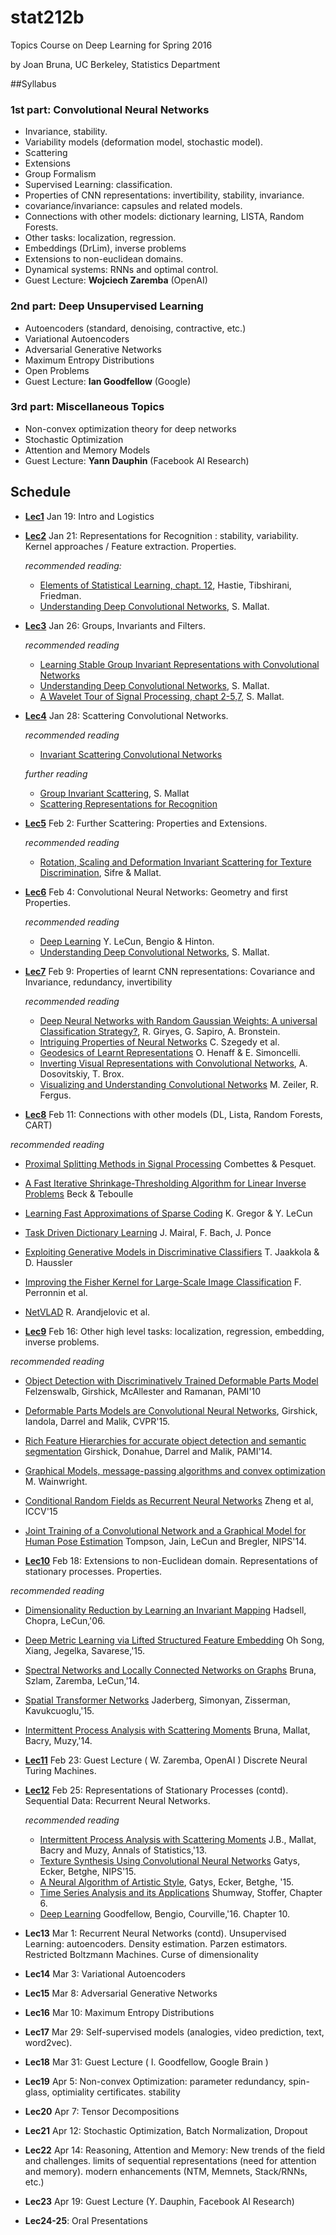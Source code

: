 # stat212b
Topics Course on Deep Learning for Spring 2016

by Joan Bruna, UC Berkeley, Statistics Department

##Syllabus

### 1st part: Convolutional Neural Networks
  - Invariance, stability.
  - Variability models (deformation model, stochastic model). 
  - Scattering
  - Extensions 
  - Group Formalism 
  - Supervised Learning: classification. 
  - Properties of CNN representations: invertibility, stability, invariance. 
  - covariance/invariance: capsules and related models.
  - Connections with other models: dictionary learning, LISTA, Random Forests.
  - Other tasks: localization, regression. 
  - Embeddings (DrLim), inverse problems 
  - Extensions to non-euclidean domains.
  - Dynamical systems: RNNs and optimal control. 
  - Guest Lecture: **Wojciech Zaremba** (OpenAI)
  
### 2nd part: Deep Unsupervised Learning
 - Autoencoders (standard, denoising, contractive, etc.)
 - Variational Autoencoders
 - Adversarial Generative Networks
 - Maximum Entropy Distributions
 - Open Problems
 - Guest Lecture: **Ian Goodfellow** (Google)

### 3rd part: Miscellaneous Topics
- Non-convex optimization theory for deep networks 
- Stochastic Optimization
- Attention and Memory Models
- Guest Lecture: **Yann Dauphin** (Facebook AI Research)
  


## Schedule

- **[Lec1](lec1.pdf)** Jan 19: Intro and Logistics

- **[Lec2](lec2.pdf)** Jan 21: Representations for Recognition : stability, variability. 
 Kernel approaches / Feature extraction. Properties. 

  *recommended reading:*
  - [Elements of Statistical Learning, chapt. 12](http://statweb.stanford.edu/~tibs/ElemStatLearn/), Hastie, Tibshirani, Friedman.
  - [Understanding Deep Convolutional Networks](http://arxiv.org/pdf/1601.04920.pdf), S. Mallat.
 
- **[Lec3](lec3.pdf)** Jan 26: Groups, Invariants and Filters.

  *recommended reading*
  - [Learning Stable Group Invariant Representations with Convolutional Networks](http://cims.nyu.edu/~bruna/Misc/iclr_group2.pdf)
  - [Understanding Deep Convolutional Networks](http://arxiv.org/pdf/1601.04920.pdf), S. Mallat.
  - [A Wavelet Tour of Signal Processing, chapt 2-5,7](https://www.ceremade.dauphine.fr/~peyre/wavelet-tour/), S. Mallat.

- **[Lec4](lec4.pdf)** Jan 28: Scattering Convolutional Networks.

  *recommended reading*
  - [Invariant Scattering Convolutional Networks](http://arxiv.org/pdf/1203.1513v2.pdf)
 
   *further reading*
  - [Group Invariant Scattering](http://arxiv.org/abs/1101.2286), S. Mallat
  - [Scattering Representations for Recognition](http://cims.nyu.edu/~bruna/PhD.html)

- **[Lec5](lec5.pdf)** Feb 2: Further Scattering: Properties and Extensions.

  *recommended reading*
  - [Rotation, Scaling and Deformation Invariant Scattering for Texture Discrimination](http://www.cv-foundation.org/openaccess/content_cvpr_2013/papers/Sifre_Rotation_Scaling_and_2013_CVPR_paper.pdf), Sifre & Mallat.

- **[Lec6](lec6.pdf)** Feb 4: Convolutional Neural Networks: Geometry and first Properties.

  *recommended reading*
  - [Deep Learning](http://www.nature.com/nature/journal/v521/n7553/full/nature14539.html) Y. LeCun, Bengio & Hinton.
  - [Understanding Deep Convolutional Networks](http://arxiv.org/pdf/1601.04920.pdf), S. Mallat.

- **[Lec7](lec7.pdf)** Feb 9: Properties of learnt CNN representations: Covariance and Invariance, redundancy, invertibility

  *recommended reading*
  - [Deep Neural Networks with Random Gaussian Weights: A universal Classification Strategy?](http://arxiv.org/abs/1504.08291), R. Giryes, G. Sapiro, A. Bronstein.
  - [Intriguing Properties of Neural Networks](http://arxiv.org/abs/1312.6199) C. Szegedy et al. 
  - [Geodesics of Learnt Representations](http://arxiv.org/abs/1511.06394) O. Henaff & E. Simoncelli.
  - [Inverting Visual Representations with Convolutional Networks](http://arxiv.org/abs/1506.02753), A. Dosovitskiy, T. Brox.
  - [Visualizing and Understanding Convolutional Networks](http://arxiv.org/abs/1311.2901) M. Zeiler, R. Fergus.

- **[Lec8](lec8.pdf)** Feb 11: Connections with other models (DL, Lista, Random Forests, CART) 

 *recommended reading*
 - [Proximal Splitting Methods in Signal Processing](http://arxiv.org/pdf/0912.3522v4.pdf) Combettes & Pesquet.
 - [A Fast Iterative Shrinkage-Thresholding Algorithm for Linear Inverse Problems](http://people.rennes.inria.fr/Cedric.Herzet/Cedric.Herzet/Sparse_Seminar/Entrees/2012/11/12_A_Fast_Iterative_Shrinkage-Thresholding_Algorithmfor_Linear_Inverse_Problems_(A._Beck,_M._Teboulle)_files/Breck_2009.pdf) Beck & Teboulle
 - [Learning Fast Approximations of Sparse Coding](http://www.cs.nyu.edu/~kgregor/gregor-icml-10.pdf) K. Gregor & Y. LeCun
 - [Task Driven Dictionary Learning](http://arxiv.org/pdf/1009.5358.pdf) J. Mairal, F. Bach, J. Ponce
 - [Exploiting Generative Models in Discriminative Classifiers](http://papers.nips.cc/paper/1520-exploiting-generative-models-in-discriminative-classifiers.pdf) T. Jaakkola & D. Haussler
 - [Improving the Fisher Kernel for Large-Scale Image Classification](https://www.robots.ox.ac.uk/~vgg/rg/papers/peronnin_etal_ECCV10.pdf) F. Perronnin et al.
 - [NetVLAD](http://www.di.ens.fr/willow/research/netvlad/) R. Arandjelovic et al.

- **[Lec9](lec9.pdf)** Feb 16: Other high level tasks: localization, regression, embedding, inverse problems. 

 *recommended reading*
 - [Object Detection with Discriminatively Trained Deformable Parts Model](https://www.cs.berkeley.edu/~rbg/papers/Object-Detection-with-Discriminatively-Trained-Part-Based-Models--Felzenszwalb-Girshick-McAllester-Ramanan.pdf) Felzenswalb, Girshick, McAllester and Ramanan, PAMI'10
 - [Deformable Parts Models are Convolutional Neural Networks](http://arxiv.org/abs/1409.5403), Girshick, Iandola, Darrel and Malik, CVPR'15.
 - [Rich Feature Hierarchies for accurate object detection and semantic segmentation](http://arxiv.org/abs/1311.2524) Girshick, Donahue, Darrel and Malik, PAMI'14.
 - [Graphical Models, message-passing algorithms and convex optimization](http://www.eecs.berkeley.edu/~wainwrig/Talks/A_GraphModel_Tutorial) M. Wainwright.
 - [Conditional Random Fields as Recurrent Neural Networks](http://arxiv.org/pdf/1502.03240.pdf) Zheng et al, ICCV'15
 - [Joint Training of a Convolutional Network and a Graphical Model for Human Pose Estimation](http://arxiv.org/abs/1406.2984) Tompson, Jain, LeCun and Bregler, NIPS'14.

- **[Lec10](lec10.pdf)** Feb 18:  Extensions to non-Euclidean domain. Representations of stationary processes. Properties. 

 *recommended reading*
 - [Dimensionality Reduction by Learning an Invariant Mapping](http://yann.lecun.com/exdb/publis/pdf/hadsell-chopra-lecun-06.pdf) Hadsell, Chopra, LeCun,'06. 
 - [Deep Metric Learning via Lifted Structured Feature Embedding](http://arxiv.org/abs/1511.06452) Oh Song, Xiang, Jegelka, Savarese,'15.
 - [Spectral Networks and Locally Connected Networks on Graphs](http://arxiv.org/abs/1312.6203) Bruna, Szlam, Zaremba, LeCun,'14.
 - [Spatial Transformer Networks](http://arxiv.org/abs/1506.02025) Jaderberg, Simonyan, Zisserman, Kavukcuoglu,'15.
 - [Intermittent Process Analysis with Scattering Moments](http://arxiv.org/abs/1311.4104) Bruna, Mallat, Bacry, Muzy,'14.

- **[Lec11](lec11_guest_wojciechzaremba.pdf)** Feb 23: Guest Lecture ( W. Zaremba, OpenAI )  Discrete Neural Turing Machines. 

- **[Lec12](lec12.pdf)** Feb 25: Representations of Stationary Processes (contd). Sequential Data: Recurrent Neural Networks.

  *recommended reading*
  - [Intermittent Process Analysis with Scattering Moments](http://arxiv.org/abs/1311.4104) J.B., Mallat, Bacry and Muzy, Annals of Statistics,'13. 
  - [Texture Synthesis Using Convolutional Neural Networks](http://arxiv.org/abs/1505.07376) Gatys, Ecker, Betghe, NIPS'15.
  - [A Neural Algorithm of Artistic Style](http://arxiv.org/abs/1508.06576), Gatys, Ecker, Betghe, '15.
  - [Time Series Analysis and its Applications](http://www.stat.pitt.edu/stoffer/tsa3/) Shumway, Stoffer, Chapter 6.
  - [Deep Learning](http://www.deeplearningbook.org) Goodfellow, Bengio, Courville,'16. Chapter 10. 

- **Lec13** Mar 1: Recurrent Neural Networks (contd). Unsupervised Learning: autoencoders. Density estimation. Parzen estimators. Restricted Boltzmann Machines. Curse of dimensionality  

- **Lec14** Mar 3: Variational Autoencoders

- **Lec15** Mar 8: Adversarial Generative Networks

- **Lec16** Mar 10: Maximum Entropy Distributions

- **Lec17** Mar 29: Self-supervised models (analogies, video prediction, text, word2vec). 

- **Lec18** Mar 31: Guest Lecture ( I. Goodfellow, Google Brain ) 

- **Lec19** Apr 5: Non-convex Optimization: parameter redundancy, spin-glass, optimiality certificates. stability

- **Lec20** Apr 7: Tensor Decompositions

- **Lec21** Apr 12: Stochastic Optimization, Batch Normalization, Dropout

- **Lec22** Apr 14: Reasoning, Attention and Memory: New trends of the field and challenges. 
      limits of sequential representations (need for attention and memory). 
      modern enhancements (NTM, Memnets, Stack/RNNs, etc.)

- **Lec23** Apr 19: Guest Lecture (Y. Dauphin, Facebook AI Research)

- **Lec24-25**: Oral Presentations
